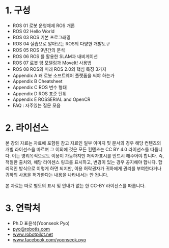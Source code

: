 # 1. 구성
* ROS 01 로봇 운영체제 ROS 개론
* ROS 02 Hello World
* ROS 03 ROS 기본 프로그래밍
* ROS 04 실습으로 알아보는 ROS의 다양한 개발도구
* ROS 05 ROS 9년간의 분석
* ROS 06 ROS 를 활용한 SLAM과 내비게이션
* ROS 07 로봇 암 모델링과 MoveIt! 사용법
* ROS 08 ROS의 미래 ROS 2.0의 핵심 특징 3가지
* Appendix A 왜 로봇 소프트웨어 플랫폼을 써야 하는가
* Appendix B Cheatsheet
* Appendix C ROS 변수 형태
* Appendix D ROS 표준 단위
* Appendix E ROSSERIAL and OpenCR
* FAQ : 자주있는 질문 모음

# 2. 라이선스
본 강의 자료는 자료에 포함된 참고 자료인 일부 이미지 및 문서의 경우 해당 컨텐츠의 개별 라이선스을 따르며 그 이외에 것은 모든 컨텐츠는 CC BY 4.0 라이선스를 따릅니다. 이는 영리목적으로도 이용이 가능하지만 저작자표시를 반드시 해주어야 합니다. 즉, 적절한 출처와, 해당 라이센스 링크를 표시하고, 변경이 있는 경우 공지해야 합니다. 합리적인 방식으로 이렇게 하면 되지만, 이용 허락권자가 귀하에게 권리를 부여한다거나 귀하의 사용을 허가한다는 내용을 나타내서는 안 됩니다.

본 자료는 따로 별도의 표시 및 안내가 없는 한 CC-BY 라이선스를 따릅니다.

# 3. 연락처
- Ph.D 표윤석(Yoonseok Pyo)
- pyo@robotis.com
- www.robotpilot.net
- www.facebook.com/yoonseok.pyo


